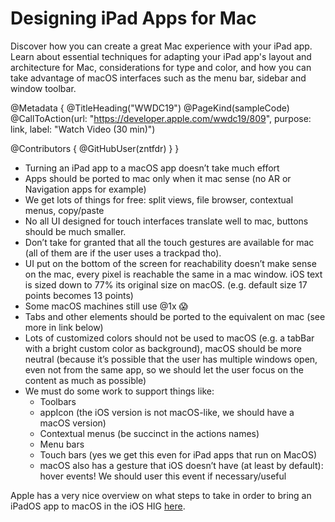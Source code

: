 # Designing iPad Apps for Mac

Discover how you can create a great Mac experience with your iPad app. Learn about essential techniques for adapting your iPad app's layout and architecture for Mac, considerations for type and color, and how you can take advantage of macOS interfaces such as the menu bar, sidebar and window toolbar.

@Metadata {
   @TitleHeading("WWDC19")
   @PageKind(sampleCode)
   @CallToAction(url: "https://developer.apple.com/wwdc19/809", purpose: link, label: "Watch Video (30 min)")

   @Contributors {
      @GitHubUser(zntfdr)
   }
}



- Turning an iPad app to a macOS app doesn’t take much effort
- Apps should be ported to mac only when it mac sense (no AR or Navigation apps for example)
- We get lots of things for free: split views, file browser, contextual menus, copy/paste
- No all UI designed for touch interfaces translate well to mac, buttons should be much smaller.
- Don’t take for granted that all the touch gestures are available for mac (all of them are if the user uses a trackpad tho).
- UI put on the bottom of the screen for reachability doesn’t make sense on the mac, every pixel is reachable the same in a mac window.
iOS text is sized down to 77% its original size on macOS. (e.g. default size 17 points becomes 13 points)
- Some macOS machines still use @1x 😱
- Tabs and other elements should be ported to the equivalent on mac (see more in link below)
- Lots of customized colors should not be used to macOS (e.g. a tabBar with a bright custom color as background), macOS should be more neutral (because it’s possible that the user has multiple windows open, even not from the same app, so we should let the user focus on the content as much as possible)
- We must do some work to support things like:
  - Toolbars
  - appIcon (the iOS version is not macOS-like, we should have a macOS version)
  - Contextual menus (be succinct in the actions names)
  - Menu bars
  - Touch bars (yes we get this even for iPad apps that run on MacOS)
  - macOS also has a gesture that iOS doesn’t have (at least by default): hover events! We should user this event if necessary/useful

Apple has a very nice overview on what steps to take in order to bring an iPadOS app to macOS in the iOS HIG [here](https://developer.apple.com/design/human-interface-guidelines/ios/overview/ipad-apps-for-mac/).

